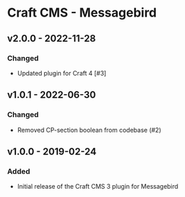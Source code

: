# Craft CMS - Messagebird

## v2.0.0 - 2022-11-28

### Changed

- Updated plugin for Craft 4 [#3]

## v1.0.1 - 2022-06-30

### Changed

- Removed CP-section boolean from codebase (#2)

## v1.0.0 - 2019-02-24

### Added

- Initial release of the Craft CMS 3 plugin for Messagebird